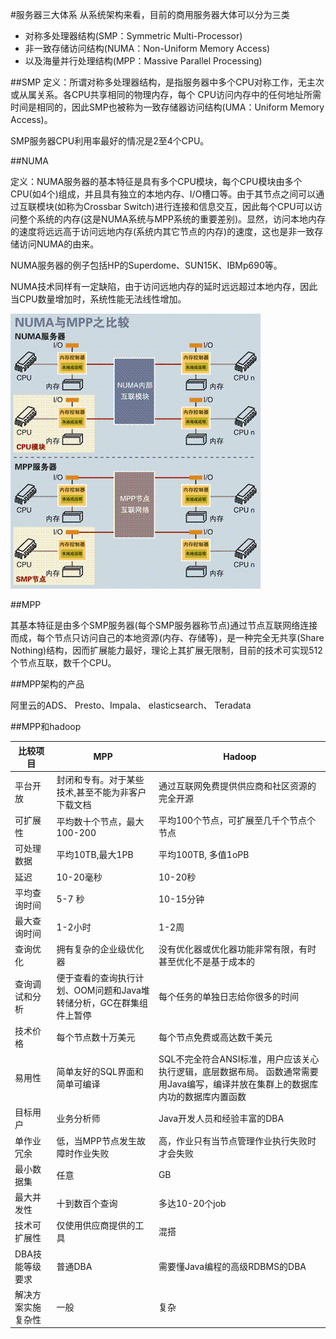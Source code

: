 #服务器三大体系
从系统架构来看，目前的商用服务器大体可以分为三类

- 对称多处理器结构(SMP：Symmetric Multi-Processor)
- 非一致存储访问结构(NUMA：Non-Uniform Memory Access)
- 以及海量并行处理结构(MPP：Massive Parallel Processing)

##SMP
定义：所谓对称多处理器结构，是指服务器中多个CPU对称工作，无主次或从属关系。各CPU共享相同的物理内存，每个 CPU访问内存中的任何地址所需时间是相同的，因此SMP也被称为一致存储器访问结构(UMA：Uniform Memory Access)。

SMP服务器CPU利用率最好的情况是2至4个CPU。

##NUMA

定义：NUMA服务器的基本特征是具有多个CPU模块，每个CPU模块由多个CPU(如4个)组成，并且具有独立的本地内存、I/O槽口等。由于其节点之间可以通过互联模块(如称为Crossbar Switch)进行连接和信息交互，因此每个CPU可以访问整个系统的内存(这是NUMA系统与MPP系统的重要差别)。显然，访问本地内存的速度将远远高于访问远地内存(系统内其它节点的内存)的速度，这也是非一致存储访问NUMA的由来。

NUMA服务器的例子包括HP的Superdome、SUN15K、IBMp690等。

NUMA技术同样有一定缺陷，由于访问远地内存的延时远远超过本地内存，因此当CPU数量增加时，系统性能无法线性增加。

![tool-manager](assets/mpp1.gif)

##MPP

其基本特征是由多个SMP服务器(每个SMP服务器称节点)通过节点互联网络连接而成，每个节点只访问自己的本地资源(内存、存储等)，是一种完全无共享(Share Nothing)结构，因而扩展能力最好，理论上其扩展无限制，目前的技术可实现512个节点互联，数千个CPU。

##MPP架构的产品

阿里云的ADS、
Presto、Impala、
elasticsearch、
Teradata

##MPP和hadoop

|比较项目|MPP|Hadoop|
|---|---|---|
|平台开放|封闭和专有。对于某些技术,甚至不能为非客户下载文档|通过互联网免费提供供应商和社区资源的完全开源|
|可扩展性|平均数十个节点，最大100-200|平均100个节点，可扩展至几千个节点个节点|
|可处理数据|平均10TB,最大1PB|平均100TB, 多值1oPB|
|延迟|10-20毫秒|10-20秒|
|平均查询时间|5-7 秒|10-15分钟|
|最大查询时间|1-2小时|1-2周|
|查询优化|拥有复杂的企业级优化器|没有优化器或优化器功能非常有限，有时甚至优化不是基于成本的|
|查询调试和分析|便于查看的查询执行计划、OOM问题和Java堆转储分析，GC在群集组件上暂停|每个任务的单独日志给你很多的时间|
|技术价格|每个节点数十万美元|每个节点免费或高达数千美元|
|易用性|简单友好的SQL界面和简单可编译|SQL不完全符合ANSI标准，用户应该关心执行逻辑，底层数据布局。 函数通常需要用Java编写，编译并放在集群上的数据库内功的数据库内置函数|
|目标用户| 业务分析师| Java开发人员和经验丰富的DBA|
|单作业冗余|低，当MPP节点发生故障时作业失败 |高，作业只有当节点管理作业执行失败时才会失败|
|最小数据集 |      任意 |                                 GB
|最大并发性|       十到数百个查询 |                多达10-20个job|
|技术可扩展性|  仅使用供应商提供的工具        | 混搭
|DBA技能等级要求  | 普通DBA                 |需要懂Java编程的高级RDBMS的DBA|
|解决方案实施复杂性 |  一般                 |     复杂|


